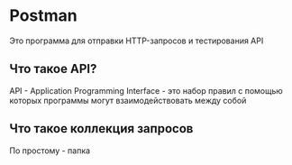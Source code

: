 # Postman
Это программа для отправки HTTP-запросов и тестирования API
## Что такое API?
API - Application Programming Interface - это набор правил с помощью которых программы могут взаимодействовать между собой

## Что такое коллекция запросов
По простому - папка

